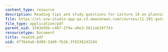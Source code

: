 ```yaml
---
content_type: resource
description: Reading tips and study questions for Lecture 19 on planning and participation.
file: https://ol-ocw-studio-app-qa.s3.amazonaws.com/courses/11-201-gateway-planning-action-fall-2007/df76e4ab8d891dd07b163f83362d3184_read19.pdf
file_type: application/pdf
parent_uid: 1583e95b-c487-2f9a-a0e3-3811ab29f7d3
resourcetype: Document
title: read19.pdf
uid: df76e4ab-8d89-1dd0-7b16-3f83362d3184
---
```

